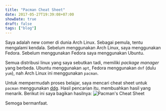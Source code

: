 ```yaml
---
title: "Pacman Cheat Sheet" 
date: 2017-05-27T19:39:08+07:00
showDate: true
draft: false
tags: ["blog"]
---
```

Saya adalah new comer di dunia Arch Linux. Sebagai pemula, tentu mengalami kendala.
Sebelum menggunakan Arch Linux, saya menggunakan Fedora. Sebelum menggunakan Fedora saya menggunakan Ubuntu.

Semua distribusi linux yang saya sebutkan tadi, memiliki _package manager_ yang berbeda. Ubuntu menggunakan `apt`, Fedora menggunakan `dnf` (dulu `yum`), nah Arch Linux ini menggunakan `pacman`.

Untuk mempermudah proses belajar, saya mencari cheat sheet untuk `pacman` menggunakan [ddg](https://duckduckgo.com/?q=pacman+cheatsheet&t=ffab&atb=v66-2&ia=cheatsheet). Hasil pencarian itu, membuahkan hasil yang menarik. Berikut ini saya bagikan hasilnya:
![Pacman's Cheat Sheet](/assets/img/pacman-cheatsheet.png)

Semoga bermanfaat.
